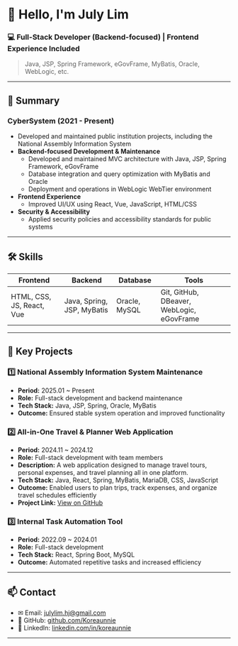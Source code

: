<!--
**Koreaunnie/Koreaunnie** is a ✨ _special_ ✨ repository because its `README.md` (this file) appears on your GitHub profile.

Here are some ideas to get you started:

- 🔭 I’m currently working on ...
- 🌱 I’m currently learning ...
- 👯 I’m looking to collaborate on ...
- 🤔 I’m looking for help with ...
- 💬 Ask me about ...
- 📫 How to reach me: ...
- 😄 Pronouns: ...
- ⚡ Fun fact: ...
-->

# 👋 Hello, I'm July Lim

### 💻 Full-Stack Developer (Backend-focused) | Frontend Experience Included
> Java, JSP, Spring Framework, eGovFrame, MyBatis, Oracle, WebLogic, etc.

---

## 📄 Summary
### CyberSystem (2021 - Present)
- Developed and maintained public institution projects, including the National Assembly Information System
- **Backend-focused Development & Maintenance**
  - Developed and maintained MVC architecture with Java, JSP, Spring Framework, eGovFrame
  - Database integration and query optimization with MyBatis and Oracle
  - Deployment and operations in WebLogic WebTier environment
- **Frontend Experience**
  - Improved UI/UX using React, Vue, JavaScript, HTML/CSS
- **Security & Accessibility**
  - Applied security policies and accessibility standards for public systems

---

## 🛠 Skills

| Frontend | Backend | Database | Tools |
|----------|--------|----------|-------|
| HTML, CSS, JS, React, Vue | Java, Spring, JSP, MyBatis | Oracle, MySQL | Git, GitHub, DBeaver, WebLogic, eGovFrame |

---

## 📂 Key Projects

### 1️⃣ National Assembly Information System Maintenance
- **Period:** 2025.01 ~ Present
- **Role:** Full-stack development and backend maintenance
- **Tech Stack:** Java, JSP, Spring, Oracle, MyBatis
- **Outcome:** Ensured stable system operation and improved functionality

### 2️⃣ All-in-One Travel & Planner Web Application
- **Period:** 2024.11 ~ 2024.12
- **Role:** Full-stack development with team members
- **Description:** A web application designed to manage travel tours, personal expenses, and travel planning all in one platform.
- **Tech Stack:** Java, React, Spring, MyBatis, MariaDB, CSS, JavaScript
- **Outcome:** Enabled users to plan trips, track expenses, and organize travel schedules efficiently
- **Project Link:** [View on GitHub](https://github.com/Koreaunnie/team_pj-MyTravel)

### 3️⃣ Internal Task Automation Tool
- **Period:** 2022.09 ~ 2024.01
- **Role:** Full-stack development
- **Tech Stack:** React, Spring Boot, MySQL
- **Outcome:** Automated repetitive tasks and increased efficiency

---

## 📫 Contact
- ✉ Email: [julylim.hj@gmail.com](mailto:julylim.hj@gmail.com)  
- 🐙 GitHub: [github.com/Koreaunnie](https://github.com/Koreaunnie)  
- 🔗 LinkedIn: [linkedin.com/in/koreaunnie](https://linkedin.com/in/koreaunnie)

---
